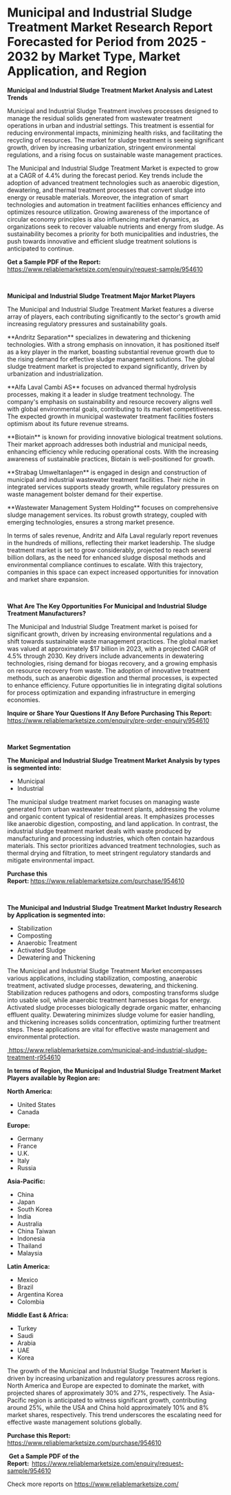 <p><h1>Municipal and Industrial Sludge Treatment Market Research Report Forecasted for Period from 2025 -  2032 by Market Type, Market Application, and Region</h1></p><p><strong>Municipal and Industrial Sludge Treatment Market Analysis and Latest Trends</strong></p>
<p><p>Municipal and Industrial Sludge Treatment involves processes designed to manage the residual solids generated from wastewater treatment operations in urban and industrial settings. This treatment is essential for reducing environmental impacts, minimizing health risks, and facilitating the recycling of resources. The market for sludge treatment is seeing significant growth, driven by increasing urbanization, stringent environmental regulations, and a rising focus on sustainable waste management practices.</p><p>The Municipal and Industrial Sludge Treatment Market is expected to grow at a CAGR of 4.4% during the forecast period. Key trends include the adoption of advanced treatment technologies such as anaerobic digestion, dewatering, and thermal treatment processes that convert sludge into energy or reusable materials. Moreover, the integration of smart technologies and automation in treatment facilities enhances efficiency and optimizes resource utilization. Growing awareness of the importance of circular economy principles is also influencing market dynamics, as organizations seek to recover valuable nutrients and energy from sludge. As sustainability becomes a priority for both municipalities and industries, the push towards innovative and efficient sludge treatment solutions is anticipated to continue.</p></p>
<p><strong>Get a Sample PDF of the Report:&nbsp;</strong> <a href="https://www.reliablemarketsize.com/enquiry/request-sample/954610?utm_campaign=3104&utm_medium=2&utm_source=Github&utm_content=ia&utm_term=07032025&utm_id=municipal-and-industrial-sludge-treatment">https://www.reliablemarketsize.com/enquiry/request-sample/954610</a></p>
<p>&nbsp;</p>
<p><strong>Municipal and Industrial Sludge Treatment Major Market Players</strong></p>
<p><p>The Municipal and Industrial Sludge Treatment Market features a diverse array of players, each contributing significantly to the sector's growth amid increasing regulatory pressures and sustainability goals. </p><p>**Andritz Separation** specializes in dewatering and thickening technologies. With a strong emphasis on innovation, it has positioned itself as a key player in the market, boasting substantial revenue growth due to the rising demand for effective sludge management solutions. The global sludge treatment market is projected to expand significantly, driven by urbanization and industrialization.</p><p>**Alfa Laval Cambi AS** focuses on advanced thermal hydrolysis processes, making it a leader in sludge treatment technology. The company's emphasis on sustainability and resource recovery aligns well with global environmental goals, contributing to its market competitiveness. The expected growth in municipal wastewater treatment facilities fosters optimism about its future revenue streams.</p><p>**Biotain** is known for providing innovative biological treatment solutions. Their market approach addresses both industrial and municipal needs, enhancing efficiency while reducing operational costs. With the increasing awareness of sustainable practices, Biotain is well-positioned for growth.</p><p>**Strabag Umweltanlagen** is engaged in design and construction of municipal and industrial wastewater treatment facilities. Their niche in integrated services supports steady growth, while regulatory pressures on waste management bolster demand for their expertise.</p><p>**Wastewater Management System Holding** focuses on comprehensive sludge management services. Its robust growth strategy, coupled with emerging technologies, ensures a strong market presence.</p><p>In terms of sales revenue, Andritz and Alfa Laval regularly report revenues in the hundreds of millions, reflecting their market leadership. The sludge treatment market is set to grow considerably, projected to reach several billion dollars, as the need for enhanced sludge disposal methods and environmental compliance continues to escalate. With this trajectory, companies in this space can expect increased opportunities for innovation and market share expansion.</p></p>
<p>&nbsp;</p>
<p><strong>What Are The Key Opportunities For Municipal and Industrial Sludge Treatment Manufacturers?</strong></p>
<p><p>The Municipal and Industrial Sludge Treatment market is poised for significant growth, driven by increasing environmental regulations and a shift towards sustainable waste management practices. The global market was valued at approximately $17 billion in 2023, with a projected CAGR of 4.5% through 2030. Key drivers include advancements in dewatering technologies, rising demand for biogas recovery, and a growing emphasis on resource recovery from waste. The adoption of innovative treatment methods, such as anaerobic digestion and thermal processes, is expected to enhance efficiency. Future opportunities lie in integrating digital solutions for process optimization and expanding infrastructure in emerging economies.</p></p>
<p><strong>Inquire or Share Your Questions If Any Before Purchasing This Report:</strong> <a href="https://www.reliablemarketsize.com/enquiry/pre-order-enquiry/954610?utm_campaign=3104&utm_medium=2&utm_source=Github&utm_content=ia&utm_term=07032025&utm_id=municipal-and-industrial-sludge-treatment">https://www.reliablemarketsize.com/enquiry/pre-order-enquiry/954610</a></p>
<p>&nbsp;</p>
<p><strong>Market Segmentation</strong></p>
<p><strong>The Municipal and Industrial Sludge Treatment Market Analysis by types is segmented into:</strong></p>
<p><ul><li>Municipal</li><li>Industrial</li></ul></p>
<p><p>The municipal sludge treatment market focuses on managing waste generated from urban wastewater treatment plants, addressing the volume and organic content typical of residential areas. It emphasizes processes like anaerobic digestion, composting, and land application. In contrast, the industrial sludge treatment market deals with waste produced by manufacturing and processing industries, which often contain hazardous materials. This sector prioritizes advanced treatment technologies, such as thermal drying and filtration, to meet stringent regulatory standards and mitigate environmental impact.</p></p>
<p><strong>Purchase this Report:&nbsp;</strong><a href="https://www.reliablemarketsize.com/purchase/954610?utm_campaign=3104&utm_medium=2&utm_source=Github&utm_content=ia&utm_term=07032025&utm_id=municipal-and-industrial-sludge-treatment">https://www.reliablemarketsize.com/purchase/954610</a></p>
<p>&nbsp;</p>
<p><strong>The Municipal and Industrial Sludge Treatment Market Industry Research by Application is segmented into:</strong></p>
<p><ul><li>Stabilization</li><li>Composting</li><li>Anaerobic Treatment</li><li>Activated Sludge</li><li>Dewatering and Thickening</li></ul></p>
<p><p>The Municipal and Industrial Sludge Treatment Market encompasses various applications, including stabilization, composting, anaerobic treatment, activated sludge processes, dewatering, and thickening. Stabilization reduces pathogens and odors, composting transforms sludge into usable soil, while anaerobic treatment harnesses biogas for energy. Activated sludge processes biologically degrade organic matter, enhancing effluent quality. Dewatering minimizes sludge volume for easier handling, and thickening increases solids concentration, optimizing further treatment steps. These applications are vital for effective waste management and environmental protection.</p></p>
<p><a href="https://www.reliablemarketsize.com/municipal-and-industrial-sludge-treatment-r954610?utm_campaign=3104&utm_medium=2&utm_source=Github&utm_content=ia&utm_term=07032025&utm_id=municipal-and-industrial-sludge-treatment">&nbsp;https://www.reliablemarketsize.com/municipal-and-industrial-sludge-treatment-r954610</a></p>
<p><strong>In terms of Region, the Municipal and Industrial Sludge Treatment Market Players available by Region are:</strong></p>
<p>
    <p> <strong> North America: </strong>
        <ul>
            <li>United States</li>
            <li>Canada</li>
        </ul>
        </p> 
    <p> <strong> Europe: </strong>
        <ul>
            <li>Germany</li>
            <li>France</li>
            <li>U.K.</li>
            <li>Italy</li>
            <li>Russia</li>
        </ul>
        </p> 
    <p> <strong> Asia-Pacific: </strong>
        <ul>
            <li>China</li>
            <li>Japan</li>
            <li>South Korea</li>
            <li>India</li>
            <li>Australia</li>
            <li>China Taiwan</li>
            <li>Indonesia</li>
            <li>Thailand</li>
            <li>Malaysia</li>
        </ul>
        </p> 
    <p> <strong> Latin America: </strong>
        <ul>
            <li>Mexico</li>
            <li>Brazil</li>
            <li>Argentina Korea</li>
            <li>Colombia</li>
        </ul>
        </p> 
    <p> <strong> Middle East & Africa: </strong>
        <ul>
            <li>Turkey</li>
            <li>Saudi</li>
            <li>Arabia</li>
            <li>UAE</li>
            <li>Korea</li>
        </ul>
    </p>
    </p>
<p><p>The growth of the Municipal and Industrial Sludge Treatment Market is driven by increasing urbanization and regulatory pressures across regions. North America and Europe are expected to dominate the market, with projected shares of approximately 30% and 27%, respectively. The Asia-Pacific region is anticipated to witness significant growth, contributing around 25%, while the USA and China hold approximately 10% and 8% market shares, respectively. This trend underscores the escalating need for effective waste management solutions globally.</p></p>
<p><strong>Purchase this Report: </strong><a href="https://www.reliablemarketsize.com/purchase/954610?utm_campaign=3104&utm_medium=2&utm_source=Github&utm_content=ia&utm_term=07032025&utm_id=municipal-and-industrial-sludge-treatment">https://www.reliablemarketsize.com/purchase/954610</a></p>
<p>&nbsp;<strong>Get a Sample PDF of the Report:&nbsp;&nbsp;</strong><a href="https://www.reliablemarketsize.com/enquiry/request-sample/954610?utm_campaign=3104&utm_medium=2&utm_source=Github&utm_content=ia&utm_term=07032025&utm_id=municipal-and-industrial-sludge-treatment">https://www.reliablemarketsize.com/enquiry/request-sample/954610</a></p>
<p><strong></strong></p>
<p>Check more reports on <a href="https://www.reliablemarketsize.com/?utm_campaign=3104&utm_medium=2&utm_source=Github&utm_content=ia&utm_term=07032025&utm_id=municipal-and-industrial-sludge-treatment">https://www.reliablemarketsize.com/</a></p>